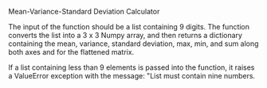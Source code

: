 Mean-Variance-Standard Deviation Calculator

The input of the function should be a list containing 9 digits. The function converts the list into a 3 x 3 Numpy array, and then returns a dictionary containing the mean, variance, standard deviation, max, min, and sum along both axes and for the flattened matrix.

If a list containing less than 9 elements is passed into the function, it raises a ValueError exception with the message: "List must contain nine numbers.